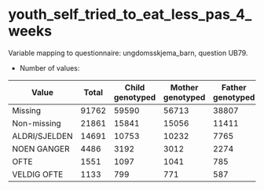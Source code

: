# youth_self_tried_to_eat_less_pas_4_weeks
Variable mapping to questionnaire: ungdomsskjema_barn, question UB79.
- Number of values:

| Value | Total | Child genotyped | Mother genotyped | Father genotyped |
| ----- | ----- | --------------- | ---------------- | ---------------- |
| Missing | 91762 | 59590 | 56713 | 38807 |
| Non-missing | 21861 | 15841 | 15056 | 11411 |
| ALDRI/SJELDEN | 14691 | 10753 | 10232 |7765 |
| NOEN GANGER | 4486 | 3192 | 3012 |2274 |
| OFTE | 1551 | 1097 | 1041 |785 |
| VELDIG OFTE | 1133 | 799 | 771 |587 |



